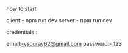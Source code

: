 how to start

client:- npm run dev
server:- npm run dev

credentials :

email:-vsourav62@gmail.com
password:- 123
